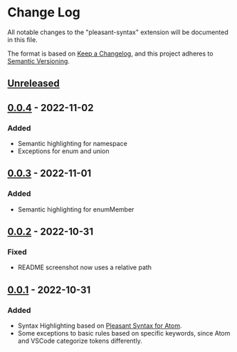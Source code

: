 # Change Log

All notable changes to the "pleasant-syntax" extension will be documented in this file.

The format is based on [Keep a Changelog](https://keepachangelog.com/en/1.0.0/),
and this project adheres to [Semantic Versioning](https://semver.org/spec/v2.0.0.html).

## [Unreleased]

## [0.0.4] - 2022-11-02
### Added
- Semantic highlighting for namespace
- Exceptions for enum and union

## [0.0.3] - 2022-11-01
### Added
- Semantic highlighting for enumMember

## [0.0.2] - 2022-10-31
### Fixed
- README screenshot now uses a relative path

## [0.0.1] - 2022-10-31
### Added
- Syntax Highlighting based on [Pleasant Syntax for Atom](https://github.com/SingularityAzure/pleasant-syntax).
- Some exceptions to basic rules based on specific keywords, since Atom and VSCode categorize tokens differently.

[Unreleased]: https:github.com/SingularityAzure/pleasant-syntax-code/compare/v0.0.4...HEAD
[0.0.4]: https:github.com/SingularityAzure/pleasant-syntax-code/compare/v0.0.3...v0.0.4
[0.0.3]: https:github.com/SingularityAzure/pleasant-syntax-code/compare/v0.0.2...v0.0.3
[0.0.2]: https:github.com/SingularityAzure/pleasant-syntax-code/compare/v0.0.1...v0.0.2
[0.0.1]: https:github.com/SingularityAzure/pleasant-syntax-code/releases/tag/v0.0.1